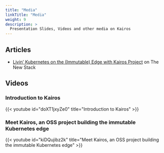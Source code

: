 ```yaml
---
title: "Media"
linkTitle: "Media"
weight: 9
description: >
  Presentation Slides, Videos and other media on Kairos
---
```


## Articles

 * [Livin’ Kubernetes on the (Immutable) Edge with Kairos Project](https://thenewstack.io/livin-kubernetes-on-the-immutable-edge-with-kairos-project/) on The New Stack

## Videos

### Introduction to Kairos

{{< youtube id="doXT1jxyZe0" title="Introduction to Kairos" >}}

### Meet Kairos, an OSS project building the immutable Kubernetes edge

{{< youtube id="kiDQujibz2k" title="Meet Kairos, an OSS project building the immutable Kubernetes edge" >}}
